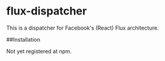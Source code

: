 flux-dispatcher
===============

This is a dispatcher for Facebook's (React) Flux architecture.

##Installation

  Not yet registered at npm.
